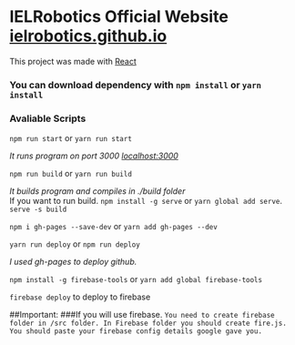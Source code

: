 # IELRobotics Official Website [ielrobotics.github.io](http://ielrobotics.github.io)

This project was made with [React](https://reactjs.org/)

### You can download dependency with `npm install` or `yarn install`

### Avaliable Scripts

`npm run start` or `yarn run start`

*It runs program on port 3000 [localhost:3000](http://localhost:3000)*

`npm run build` or `yarn run build`

*It builds program and compiles in ./build folder* <br>
If you want to run build. `npm install -g serve` or `yarn global add serve`.<br>
`serve -s build`

`npm i gh-pages --save-dev` or `yarn add gh-pages --dev` 

`yarn run deploy` or `npm run deploy`

*I used gh-pages to deploy github.*

`npm install -g firebase-tools` or `yarn add global firebase-tools`

`firebase deploy` to deploy to firebase

##Important:
###If you will use firebase.
`You need to create firebase folder in /src folder. In Firebase folder you should create fire.js. You should paste your firebase config details google gave you.`